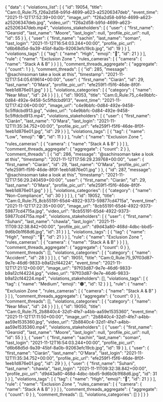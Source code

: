 {
  "data": {
    "violations_list": [
      {
        "id": 19054,
        "title": "Cam:0_Rule:75_f26a2d58-b91d-4699-a623-a25206347deb",
        "event_time": "2021-11-12T17:52:39+00:00",
        "image_url": "f26a2d58-b91d-4699-a623-a25206347deb.jpg",
        "video_url": "f26a2d58-b91d-4699-a623-a25206347deb.mp4",
        "violations_stakeholders": [
          {
            "user": {
              "first_name": "Gearoid",
              "last_name": "Moore",
              "last_login": null,
              "profile_pic_url": null,
              "id": 55
            }
          },
          {
            "user": {
              "first_name": "sachin",
              "last_name": "soman",
              "last_login": "2021-11-12T16:54:03.244+00:00",
              "profile_pic_url": "d6b68d5d-9a39-45bf-8a0b-92063efc19cb.jpg",
              "id": 19
            }
          }
        ],
        "violations_tags": [
          {
            "tag": {
              "name": "High",
              "emoji": "🔴",
              "id": 21
            }
          }
        ],
        "rule": {
          "name": "Exclusion Zone ",
          "rules_cameras": [
            {
              "camera": {
                "name": "Stack A & B"
              }
            }
          ]
        },
        "comment_threads_aggregate": {
          "aggregate": {
            "count": 1
          }
        },
        "comment_threads": [
          {
            "id": 285,
            "message": "@sachinsoman take a look at this",
            "timestamp": "2021-11-12T17:54:05.619614+00:00",
            "user": {
              "first_name": "Ciarán",
              "id": 29,
              "last_name": "O'Mara",
              "profile_pic_url": "efe259f1-f5f6-46de-8f0f-1eeb1d876e01.jpg"
            }
          }
        ],
        "violations_categories": [
          {
            "category": {
              "name": "Near Miss",
              "id": 24
            }
          }
        ]
      },
      {
        "id": 19053,
        "title": "Cam:0_Rule:75_c4e9bbfc-0d84-492e-9458-5c5ffdcbd913",
        "event_time": "2021-11-12T17:42:06+00:00",
        "image_url": "c4e9bbfc-0d84-492e-9458-5c5ffdcbd913.jpg",
        "video_url": "c4e9bbfc-0d84-492e-9458-5c5ffdcbd913.mp4",
        "violations_stakeholders": [
          {
            "user": {
              "first_name": "Ciarán",
              "last_name": "O'Mara",
              "last_login": "2021-11-12T11:35:34.752+00:00",
              "profile_pic_url": "efe259f1-f5f6-46de-8f0f-1eeb1d876e01.jpg",
              "id": 29
            }
          }
        ],
        "violations_tags": [
          {
            "tag": {
              "name": "Low",
              "emoji": "🟢",
              "id": 11
            }
          }
        ],
        "rule": {
          "name": "Exclusion Zone ",
          "rules_cameras": [
            {
              "camera": {
                "name": "Stack A & B"
              }
            }
          ]
        },
        "comment_threads_aggregate": {
          "aggregate": {
            "count": 2
          }
        },
        "comment_threads": [
          {
            "id": 286,
            "message": "@sachinsoman take a look at this",
            "timestamp": "2021-11-12T17:56:29.239768+00:00",
            "user": {
              "first_name": "Ciarán",
              "id": 29,
              "last_name": "O'Mara",
              "profile_pic_url": "efe259f1-f5f6-46de-8f0f-1eeb1d876e01.jpg"
            }
          },
          {
            "id": 287,
            "message": "@sachinsoman take a look at this",
            "timestamp": "2021-11-12T17:56:29.240459+00:00",
            "user": {
              "first_name": "Ciarán",
              "id": 29,
              "last_name": "O'Mara",
              "profile_pic_url": "efe259f1-f5f6-46de-8f0f-1eeb1d876e01.jpg"
            }
          }
        ],
        "violations_categories": [
          {
            "category": {
              "name": "Non-Compliance",
              "id": 30
            }
          }
        ]
      },
      {
        "id": 19052,
        "title": "Cam:0_Rule:75_8cb55191-65d4-4922-9373-59877cd4715a",
        "event_time": "2021-11-12T17:22:35+00:00",
        "image_url": "8cb55191-65d4-4922-9373-59877cd4715a.jpg",
        "video_url": "8cb55191-65d4-4922-9373-59877cd4715a.mp4",
        "violations_stakeholders": [
          {
            "user": {
              "first_name": "Suhani",
              "last_name": "chawla",
              "last_login": "2021-11-11T09:32:38.842+00:00",
              "profile_pic_url": "d9d43a80-468d-4dbc-bbd5-9d6b0b1f68d6.jpg",
              "id": 31
            }
          }
        ],
        "violations_tags": [
          {
            "tag": {
              "name": "High",
              "emoji": "🔴",
              "id": 21
            }
          }
        ],
        "rule": {
          "name": "Exclusion Zone ",
          "rules_cameras": [
            {
              "camera": {
                "name": "Stack A & B"
              }
            }
          ]
        },
        "comment_threads_aggregate": {
          "aggregate": {
            "count": 0
          }
        },
        "comment_threads": [],
        "violations_categories": [
          {
            "category": {
              "name": "Accident",
              "id": 28
            }
          }
        ]
      },
      {
        "id": 19051,
        "title": "Cam:0_Rule:75_97f03d87-9e7e-46d6-9833-b9a12cf44224",
        "event_time": "2021-11-12T17:21:12+00:00",
        "image_url": "97f03d87-9e7e-46d6-9833-b9a12cf44224.jpg",
        "video_url": "97f03d87-9e7e-46d6-9833-b9a12cf44224.mp4",
        "violations_stakeholders": [],
        "violations_tags": [
          {
            "tag": {
              "name": "Medium",
              "emoji": "🟠",
              "id": 12
            }
          }
        ],
        "rule": {
          "name": "Exclusion Zone ",
          "rules_cameras": [
            {
              "camera": {
                "name": "Stack A & B"
              }
            }
          ]
        },
        "comment_threads_aggregate": {
          "aggregate": {
            "count": 0
          }
        },
        "comment_threads": [],
        "violations_categories": [
          {
            "category": {
              "name": "Near Miss",
              "id": 24
            }
          }
        ]
      },
      {
        "id": 19050,
        "title": "Cam:0_Rule:75_2b8840c4-32d1-4fe7-a4bb-aa59e1535360",
        "event_time": "2021-11-12T17:11:50+00:00",
        "image_url": "2b8840c4-32d1-4fe7-a4bb-aa59e1535360.jpg",
        "video_url": "2b8840c4-32d1-4fe7-a4bb-aa59e1535360.mp4",
        "violations_stakeholders": [
          {
            "user": {
              "first_name": "Gearoid",
              "last_name": "Moore",
              "last_login": null,
              "profile_pic_url": null,
              "id": 55
            }
          },
          {
            "user": {
              "first_name": "sachin",
              "last_name": "soman",
              "last_login": "2021-11-12T16:54:03.244+00:00",
              "profile_pic_url": "d6b68d5d-9a39-45bf-8a0b-92063efc19cb.jpg",
              "id": 19
            }
          },
          {
            "user": {
              "first_name": "Ciarán",
              "last_name": "O'Mara",
              "last_login": "2021-11-12T11:35:34.752+00:00",
              "profile_pic_url": "efe259f1-f5f6-46de-8f0f-1eeb1d876e01.jpg",
              "id": 29
            }
          },
          {
            "user": {
              "first_name": "Suhani",
              "last_name": "chawla",
              "last_login": "2021-11-11T09:32:38.842+00:00",
              "profile_pic_url": "d9d43a80-468d-4dbc-bbd5-9d6b0b1f68d6.jpg",
              "id": 31
            }
          }
        ],
        "violations_tags": [
          {
            "tag": {
              "name": "High",
              "emoji": "🔴",
              "id": 21
            }
          }
        ],
        "rule": {
          "name": "Exclusion Zone ",
          "rules_cameras": [
            {
              "camera": {
                "name": "Stack A & B"
              }
            }
          ]
        },
        "comment_threads_aggregate": {
          "aggregate": {
            "count": 0
          }
        },
        "comment_threads": [],
        "violations_categories": []
      }
    ]
  }
}
